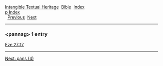 [Intangible Textual Heritage](../../index)  [Bible](../index) 
[Index](index)   
[p Index](_p_)  
  [Previous](c08231)  [Next](c08233) 

------------------------------------------------------------------------

### &lt;pannag&gt; 1 entry

[Eze 27:17](../kjv/eze027.htm#017)  

------------------------------------------------------------------------

[Next: pans (4)](c08233)
